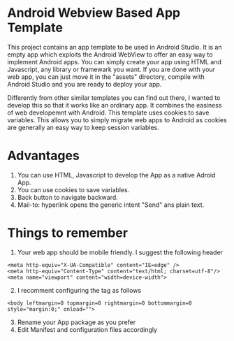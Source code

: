# Android Webview Based App Template

This project contains an app template to be used in Android Studio. It is an empty app which exploits the Android WebView to offer an easy way to implement Android apps. You can simply create your app using HTML and Javascript, any library or framewark you want. If you are done with your web app, you can just move it in the "assets" directory, compile with Android Studio and you are ready to deploy your app.

Differently from other similar templates you can find out there, I wanted to develop this so that it works like an ordinary app. It combines the easiness of web developemnt with Android. This template uses cookies to save variables. This allows you to simply migrate web apps to Android as cookies are generally an easy way to keep session variables.

# Advantages

1. You can use HTML, Javascript to develop the App as a native Adroid App.
2. You can use cookies to save variables.
3. Back button to navigate backward.
4. Mail-to: hyperlink opens the generic intent "Send" ans plain text.

# Things to remember

1. Your web app should be mobile friendly. I suggest the following header
```
<meta http-equiv="X-UA-Compatible" content="IE=edge" />
<meta http-equiv="Content-Type" content="text/html; charset=utf-8"/>
<meta name="viewport" content="width=device-width">
```
2. I recomment configuring the <body> tag as follows
```
<body leftmargin=0 topmargin=0 rightmargin=0 bottommargin=0 style="margin:0;" onload="">
```
3. Rename your App package as you prefer
4. Edit Manifest and configuration files accordingly
